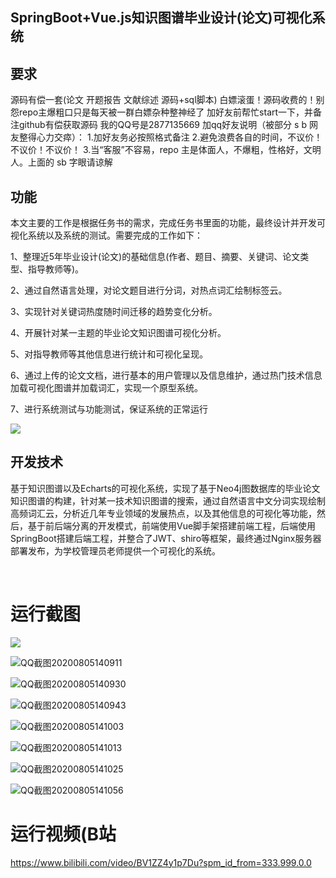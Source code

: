 ## SpringBoot+Vue.js知识图谱毕业设计(论文)可视化系统

## 要求
源码有偿一套(论文 开题报告  文献综述  源码+sql脚本)
白嫖滚蛋！源码收费的！别怨repo主爆粗口只是每天被一群白嫖杂种整神经了
加好友前帮忙start一下，并备注github有偿获取源码
我的QQ号是2877135669
加qq好友说明（被部分 s b 网友整得心力交瘁）：
    1.加好友务必按照格式备注
    2.避免浪费各自的时间，不议价！不议价！不议价！
    3.当“客服”不容易，repo 主是体面人，不爆粗，性格好，文明人。上面的 sb 字眼请谅解
    

## 功能
本文主要的工作是根据任务书的需求，完成任务书里面的功能，最终设计并开发可视化系统以及系统的测试。需要完成的工作如下：

1、整理近5年毕业设计(论文)的基础信息(作者、题目、摘要、关键词、论文类型、指导教师等)。

2、通过自然语言处理，对论文题目进行分词，对热点词汇绘制标签云。

3、实现针对关键词热度随时间迁移的趋势变化分析。

4、开展针对某一主题的毕业论文知识图谱可视化分析。

5、对指导教师等其他信息进行统计和可视化呈现。

6、通过上传的论文文档，进行基本的用户管理以及信息维护，通过热门技术信息加载可视化图谱并加载词汇，实现一个原型系统。

7、进行系统测试与功能测试，保证系统的正常运行

![](F:\bysj2022\SpringBoot+Vue.js知识图谱毕业设计(论文)可视化系统\图片1.png)

## 开发技术

基于知识图谱以及Echarts的可视化系统，实现了基于Neo4j图数据库的毕业论文知识图谱的构建，针对某一技术知识图谱的搜索，通过自然语言中文分词实现绘制高频词汇云，分析近几年专业领域的发展热点，以及其他信息的可视化等功能，然后，基于前后端分离的开发模式，前端使用Vue脚手架搭建前端工程，后端使用SpringBoot搭建后端工程，并整合了JWT、shiro等框架，最终通过Nginx服务器部署发布，为学校管理员老师提供一个可视化的系统。




​	

# 运行截图


![](F:\bysj2022\SpringBoot+Vue.js知识图谱毕业设计(论文)可视化系统\QQ截图20200805140901.png)

![QQ截图20200805140911](F:\bysj2022\SpringBoot+Vue.js知识图谱毕业设计(论文)可视化系统\QQ截图20200805140911.png)

![QQ截图20200805140930](F:\bysj2022\SpringBoot+Vue.js知识图谱毕业设计(论文)可视化系统\QQ截图20200805140930.png)

![QQ截图20200805140943](F:\bysj2022\SpringBoot+Vue.js知识图谱毕业设计(论文)可视化系统\QQ截图20200805140943.png)

![QQ截图20200805141003](F:\bysj2022\SpringBoot+Vue.js知识图谱毕业设计(论文)可视化系统\QQ截图20200805141003.png)

![QQ截图20200805141013](F:\bysj2022\SpringBoot+Vue.js知识图谱毕业设计(论文)可视化系统\QQ截图20200805141013.png)

![QQ截图20200805141025](F:\bysj2022\SpringBoot+Vue.js知识图谱毕业设计(论文)可视化系统\QQ截图20200805141025.png)

![QQ截图20200805141056](F:\bysj2022\SpringBoot+Vue.js知识图谱毕业设计(论文)可视化系统\QQ截图20200805141056.png)

# 运行视频(B站
https://www.bilibili.com/video/BV1ZZ4y1p7Du?spm_id_from=333.999.0.0






